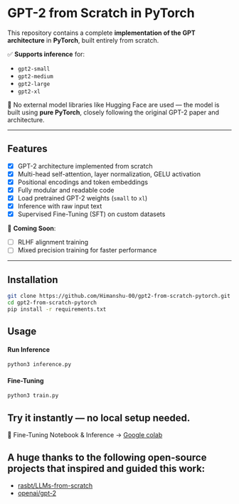 # GPT-2 from Scratch in PyTorch

This repository contains a complete **implementation of the GPT architecture** in **PyTorch**, built entirely from scratch.

✅ **Supports inference** for:
- `gpt2-small`
- `gpt2-medium`
- `gpt2-large`
- `gpt2-xl`

📌 No external model libraries like Hugging Face are used — the model is built using **pure PyTorch**, closely following the original GPT-2 paper and architecture.

---

## Features

- [x] GPT-2 architecture implemented from scratch
- [x] Multi-head self-attention, layer normalization, GELU activation
- [x] Positional encodings and token embeddings
- [x] Fully modular and readable code
- [x] Load pretrained GPT-2 weights (`small` to `xl`)
- [x] Inference with raw input text
- [X] Supervised Fine-Tuning (SFT) on custom datasets

🔧 **Coming Soon**:
- [ ] RLHF alignment training
- [ ] Mixed precision training for faster performance

---

## Installation

```bash
git clone https://github.com/Himanshu-00/gpt2-from-scratch-pytorch.git
cd gpt2-from-scratch-pytorch
pip install -r requirements.txt
```

## Usage
#### Run Inference
```bash
python3 inference.py
```
#### Fine-Tuning
```bash
python3 train.py
```

## Try it instantly — no local setup needed.

🔹 Fine-Tuning Notebook & Inference → [Google colab](https://colab.research.google.com/drive/1BrpBqLnS2Gy5fhIaT3lTVJqQYtp6580r?usp=sharing)


## A huge thanks to the following open-source projects that inspired and guided this work:  
- [rasbt/LLMs-from-scratch](https://github.com/rasbt/LLMs-from-scratch.git)  
- [openai/gpt-2](https://github.com/openai/gpt-2)  



